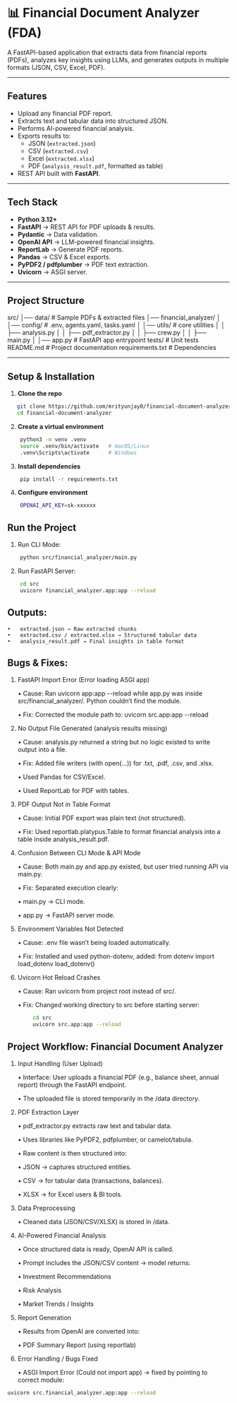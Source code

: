 # 📊 Financial Document Analyzer (FDA)

A FastAPI-based application that extracts data from financial reports (PDFs), analyzes key insights using LLMs, and generates outputs in multiple formats (JSON, CSV, Excel, PDF).

---

## Features

- Upload any financial PDF report.
- Extracts text and tabular data into structured JSON.
- Performs AI-powered financial analysis.
- Exports results to:
  - JSON (`extracted.json`)
  - CSV (`extracted.csv`)
  - Excel (`extracted.xlsx`)
  - PDF (`analysis_result.pdf`, formatted as table)
- REST API built with **FastAPI**.

---

## Tech Stack

- **Python 3.12+**
- **FastAPI** → REST API for PDF uploads & results.
- **Pydantic** → Data validation.
- **OpenAI API** → LLM-powered financial insights.
- **ReportLab** → Generate PDF reports.
- **Pandas** → CSV & Excel exports.
- **PyPDF2 / pdfplumber** → PDF text extraction.
- **Uvicorn** → ASGI server.

---

## Project Structure

src/
│── data/                # Sample PDFs & extracted files
│── financial_analyzer/
│   │── config/          # .env, agents.yaml, tasks.yaml
│   │── utils/           # core utilities
│   │   ├── analysis.py
│   │   ├── pdf_extractor.py
│   │   ├── crew.py
│   │   ├── main.py
│   │── app.py           # FastAPI app entrypoint
tests/                   # Unit tests
README.md                # Project documentation
requirements.txt         # Dependencies

---

##  Setup & Installation

1. **Clone the repo**
```Bash
   git clone https://github.com/mrityunjay0/financial-document-analyzer.git
   cd financial-document-analyzer
   ```
2.	**Create a virtual environment**
```Bash
    python3 -m venv .venv
    source .venv/bin/activate   # macOS/Linux
    .venv\Scripts\activate      # Windows
```
3. **Install dependencies**
```Bash
    pip install -r requirements.txt
```
4. **Configure environment**
```Bash
    OPENAI_API_KEY=sk-xxxxxx
```
## Run the Project

1. Run CLI Mode:
```Bash
    python src/financial_analyzer/main.py
```
2. Run FastAPI Server:
```Bash
    cd src
    uvicorn financial_analyzer.app:app --reload
```
## Outputs:

	•	extracted.json → Raw extracted chunks
	•	extracted.csv / extracted.xlsx → Structured tabular data
	•	analysis_result.pdf → Final insights in table format

## Bugs & Fixes:

1. FastAPI Import Error (Error loading ASGI app)

	•	Cause: Ran uvicorn app:app --reload while app.py was inside src/financial_analyzer/. Python couldn’t find the module.

	•	Fix: Corrected the module path to:
        uvicorn src.app:app --reload

2. No Output File Generated (analysis results missing)

	•	Cause: analysis.py returned a string but no logic existed to write output into a file.

	•	Fix: Added file writers (with open(...)) for .txt, .pdf, .csv, and .xlsx.

	•	Used Pandas for CSV/Excel.

	•	Used ReportLab for PDF with tables.

3. PDF Output Not in Table Format

	•	Cause: Initial PDF export was plain text (not structured).

	•	Fix: Used reportlab.platypus.Table to format financial analysis into a table inside analysis_result.pdf.

4. Confusion Between CLI Mode & API Mode

	•	Cause: Both main.py and app.py existed, but user tried running API via main.py.

	•	Fix: Separated execution clearly:

	•	main.py → CLI mode.

	•	app.py → FastAPI server mode.

5. Environment Variables Not Detected

	•	Cause: .env file wasn’t being loaded automatically.

	•	Fix: Installed and used python-dotenv,
        added:
        from dotenv import load_dotenv
        load_dotenv()

6. Uvicorn Hot Reload Crashes

	•	Cause: Ran uvicorn from project root instead of src/.

	•	Fix: Changed working directory to src before starting server:
```Bash
        cd src
        uvicorn src.app:app --reload
```

## Project Workflow: Financial Document Analyzer

1. Input Handling (User Upload)

	•	Interface: User uploads a financial PDF (e.g., balance sheet, annual report) through the FastAPI endpoint.

	•	The uploaded file is stored temporarily in the /data directory.

2. PDF Extraction Layer

	•	pdf_extractor.py extracts raw text and tabular data.

	•	Uses libraries like PyPDF2, pdfplumber, or camelot/tabula.

	•	Raw content is then structured into:

	•	JSON → captures structured entities.

	•	CSV → for tabular data (transactions, balances).

	•	XLSX → for Excel users & BI tools.

3. Data Preprocessing

	•	Cleaned data (JSON/CSV/XLSX) is stored in /data.

4. AI-Powered Financial Analysis

	•	Once structured data is ready, OpenAI API is called.

	•	Prompt includes the JSON/CSV content → model returns:

	•	Investment Recommendations

	•	Risk Analysis

	•	Market Trends / Insights

5. Report Generation

	•	Results from OpenAI are converted into:

	•	PDF Summary Report (using reportlab)

6. Error Handling / Bugs Fixed

	•	ASGI Import Error (Could not import app) → fixed by pointing to correct module:
```Bash
uvicorn src.financial_analyzer.app:app --reload
```